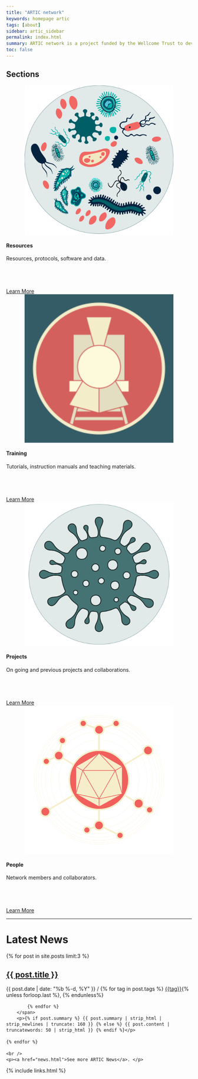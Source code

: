 ```yaml
---
title: "ARTIC network"
keywords: homepage artic
tags: [about]
sidebar: artic_sidebar
permalink: index.html
summary: ARTIC network is a project funded by the Wellcome Trust to develop systems, protocols and bioinformatics for end-to-end pathogen genomics.
toc: false
---
```


<div class="row">
    <div class="col-lg-12">
        <h2 class="page-header">Sections</h2>
    </div>
    <div class="col-md-3 col-sm-6">
        <div class="panel panel-default text-center">
            <div class="panel-heading" style="justify-content:center; display:flex; align-items:center;">
                <a href="/resources">
                    <span class="fa-stack fa-5x" style="object-fit: contain; justify-content:center; display:flex; align-items:center;">
                            <img  src="/images/protocols/metagenomics.svg" alt="metag" class="img-responsive" style="object-fit: contain; justify-content:center; display:flex; align-items:center; width:80%"/>
                    </span>
                </a>
            </div>
            <div class="panel-body">
                <h4>Resources</h4>
                <p style="min-height: 75px">Resources, protocols, software and data.</p>
                <a href="/resources" class="btn btn-primary">Learn More</a>
            </div>
        </div>
    </div>
    <div class="col-md-3 col-sm-6">
        <div class="panel panel-default text-center">
            <div class="panel-heading">
                <a href="/training">
                <span class="fa-stack fa-5x" style="object-fit: contain; justify-content:center; display:flex; align-items:center;">
                            <img  src="/images/artic-train.png" alt="metag" class="img-responsive" style="object-fit: contain; justify-content:center; display:flex; align-items:center; width:80%"/>
                    </span>
                </a>
            </div>
            <div class="panel-body">
                <h4>Training</h4>
                <p style="min-height: 75px">Tutorials, instruction manuals and teaching materials.</p>
                <a href="/training" class="btn btn-primary">Learn More</a>
            </div>
        </div>
    </div>
    <div class="col-md-3 col-sm-6">
        <div class="panel panel-default text-center">
            <div class="panel-heading">
                <a href="/projects">
                <span class="fa-stack fa-5x" style="object-fit: contain; justify-content:center; display:flex; align-items:center;">
                            <img  src="/images/viruses/sars-cov-2_icon.svg" alt="metag" class="img-responsive" style="object-fit: contain; justify-content:center; display:flex; align-items:center; width:80%"/>
                    </span>
                </a>
            </div>
            <div class="panel-body">
                <h4>Projects</h4>
                <p style="min-height: 75px">On going and previous projects and collaborations.</p>
                <a href="/projects" class="btn btn-primary">Learn More</a>
            </div>
        </div>
    </div>
    <div class="col-md-3 col-sm-6">
        <div class="panel panel-default text-center">
            <div class="panel-heading">
                <a href="/people">
                <span class="fa-stack fa-5x" style="object-fit: contain; justify-content:center; display:flex; align-items:center;">
                            <img  src="/images/artic-logo-small.svg" alt="metag" class="img-responsive" style="object-fit: contain; justify-content:center; display:flex; align-items:center; width:80%"/>
                    </span>
                </a>
            </div>
            <div class="panel-body">
                <h4>People</h4>
                <p style="min-height: 75px">Network members and collaborators.</p>
                <a href="/people" class="btn btn-primary">Learn More</a>
            </div>
        </div>
    </div>
</div>

<hr />

# Latest News
<div class="post-list">
    {% for post in site.posts limit:3 %}
        <h2><a class="post-link" href="{{ post.url | remove: "/" }}">{{ post.title }}</a></h2>
        <span class="post-meta">{{ post.date | date: "%b %-d, %Y" }} /
            {% for tag in post.tags %}
                <a href="{{ "tag_" | append: tag | append: ".html"}}">{{tag}}</a>{% unless forloop.last %}, {% endunless%}

            {% endfor %}
        </span>
        <p>{% if post.summary %} {{ post.summary | strip_html | strip_newlines | truncate: 160 }} {% else %} {{ post.content | truncatewords: 50 | strip_html }} {% endif %}</p>

    {% endfor %}
            
    <br />
    <p><a href="news.html">See more ARTIC News</a>. </p>
</div>

{% include links.html %}
